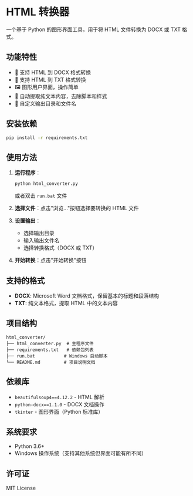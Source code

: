 # HTML 转换器

一个基于 Python 的图形界面工具，用于将 HTML 文件转换为 DOCX 或 TXT 格式。

## 功能特性

- 📄 支持 HTML 到 DOCX 格式转换
- 📝 支持 HTML 到 TXT 格式转换
- 🖼️ 图形用户界面，操作简单
- 🎯 自动提取纯文本内容，去除脚本和样式
- 📁 自定义输出目录和文件名

## 安装依赖

```bash
pip install -r requirements.txt
```

## 使用方法

1. **运行程序**：
   ```bash
   python html_converter.py
   ```
   或者双击 `run.bat` 文件

2. **选择文件**：点击"浏览..."按钮选择要转换的 HTML 文件

3. **设置输出**：
   - 选择输出目录
   - 输入输出文件名
   - 选择转换格式（DOCX 或 TXT）

4. **开始转换**：点击"开始转换"按钮

## 支持的格式

- **DOCX**: Microsoft Word 文档格式，保留基本的标题和段落结构
- **TXT**: 纯文本格式，提取 HTML 中的文本内容

## 项目结构

```
html_converter/
├── html_converter.py  # 主程序文件
├── requirements.txt   # 依赖包列表
├── run.bat           # Windows 启动脚本
└── README.md         # 项目说明文档
```

## 依赖库

- `beautifulsoup4==4.12.2` - HTML 解析
- `python-docx==1.1.0` - DOCX 文档操作
- `tkinter` - 图形界面（Python 标准库）

## 系统要求

- Python 3.6+
- Windows 操作系统（支持其他系统但界面可能有所不同）

## 许可证

MIT License

